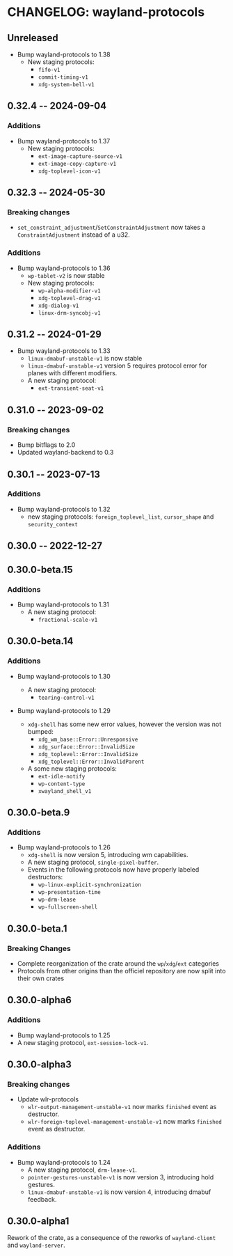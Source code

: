 # CHANGELOG: wayland-protocols

## Unreleased

- Bump wayland-protocols to 1.38
  - New staging protocols:
    * `fifo-v1`
    * `commit-timing-v1`
    * `xdg-system-bell-v1`

## 0.32.4 -- 2024-09-04

### Additions
- Bump wayland-protocols to 1.37
  - New staging protocols:
    * `ext-image-capture-source-v1`
    * `ext-image-copy-capture-v1`
    * `xdg-toplevel-icon-v1`

## 0.32.3 -- 2024-05-30

### Breaking changes
- `set_constraint_adjustment`/`SetConstraintAdjustment` now takes a `ConstraintAdjustment` instead of a u32.

### Additions

- Bump wayland-protocols to 1.36
  - `wp-tablet-v2` is now stable
  - New staging protocols:
    - `wp-alpha-modifier-v1`
    - `xdg-toplevel-drag-v1`
    - `xdg-dialog-v1`
    - `linux-drm-syncobj-v1`

## 0.31.2 -- 2024-01-29

- Bump wayland-protocols to 1.33
  - `linux-dmabuf-unstable-v1` is now stable
  - `linux-dmabuf-unstable-v1` version 5 requires protocol error for planes with different modifiers.
  - A new staging protocol:
    - `ext-transient-seat-v1`

## 0.31.0 -- 2023-09-02

### Breaking changes

- Bump bitflags to 2.0
- Updated wayland-backend to 0.3

## 0.30.1 -- 2023-07-13

### Additions

- Bump wayland-protocols to 1.32
  - new staging protocols: `foreign_toplevel_list`, `cursor_shape` and `security_context`

## 0.30.0 -- 2022-12-27

## 0.30.0-beta.15

### Additions

- Bump wayland-protocols to 1.31
  - A new staging protocol:
    - `fractional-scale-v1`

## 0.30.0-beta.14

### Additions

- Bump wayland-protocols to 1.30
  - A new staging protocol:
    - `tearing-control-v1`

- Bump wayland-protocols to 1.29
  - `xdg-shell` has some new error values, however the version was not bumped:
    - `xdg_wm_base::Error::Unresponsive`
    - `xdg_surface::Error::InvalidSize`
    - `xdg_toplevel::Error::InvalidSize`
    - `xdg_toplevel::Error::InvalidParent`
  - A some new staging protocols:
    - `ext-idle-notify`
    - `wp-content-type`
    - `xwayland_shell_v1`

## 0.30.0-beta.9

### Additions

- Bump wayland-protocols to 1.26
  - `xdg-shell` is now version 5, introducing wm capabilities.
  - A new staging protocol, `single-pixel-buffer`.
  - Events in the following protocols now have properly labeled destructors:
    - `wp-linux-explicit-synchronization`
    - `wp-presentation-time`
    - `wp-drm-lease`
    - `wp-fullscreen-shell`

## 0.30.0-beta.1

### Breaking Changes

- Complete reorganization of the crate around the `wp`/`xdg`/`ext` categories
- Protocols from other origins than the officiel repository are now split into their own crates

## 0.30.0-alpha6

### Additions

- Bump wayland-protocols to 1.25
- A new staging protocol, `ext-session-lock-v1`.

## 0.30.0-alpha3

### Breaking changes

- Update wlr-protocols
  - `wlr-output-management-unstable-v1` now marks `finished` event as destructor.
  - `wlr-foreign-toplevel-management-unstable-v1` now marks `finished` event as destructor.

### Additions

- Bump wayland-protocols to 1.24
  - A new staging protocol, `drm-lease-v1`.
  - `pointer-gestures-unstable-v1` is now version 3, introducing hold gestures.
  - `linux-dmabuf-unstable-v1` is now version 4, introducing dmabuf feedback.

## 0.30.0-alpha1

Rework of the crate, as a consequence of the reworks of `wayland-client` and `wayland-server`.
